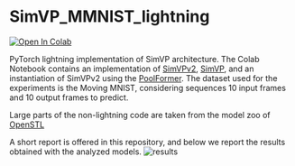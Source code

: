 # SimVP_MMNIST_lightning
<a target="_blank" href="https://colab.research.google.com/github/lucanunz/SimVP_MMNIST_lightning/blob/main/notebook/SimVP_MMNIST_lightning.ipynb">
  <img src="https://colab.research.google.com/assets/colab-badge.svg" class="center" alt="Open In Colab"/>
</a>

PyTorch lightning implementation of SimVP architecture. The Colab Notebook contains an implementation of [SimVPv2](https://arxiv.org/abs/2211.12509), [SimVP](https://arxiv.org/abs/2206.05099), and an instantiation of SimVPv2 using the [PoolFormer](https://arxiv.org/abs/2111.11418). The dataset used for the experiments is the Moving MNIST, considering sequences 10 input frames and 10 output frames to predict.

Large parts of the non-lightning code are taken from the model zoo of [OpenSTL](https://github.com/chengtan9907/OpenSTL)

A short report is offered in this repository, and below we report the results obtained with the analyzed models.
![results](https://github.com/lucanunz/SimVP_MMNIST_lightning/blob/main/imgs/results.png)
